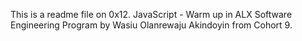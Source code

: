 This is a readme file on 0x12. JavaScript - Warm up in ALX Software Engineering Program by Wasiu Olanrewaju Akindoyin from Cohort 9.
